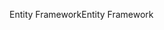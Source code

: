 <span data-ttu-id="6f618-101">Entity Framework</span><span class="sxs-lookup"><span data-stu-id="6f618-101">Entity Framework</span></span>